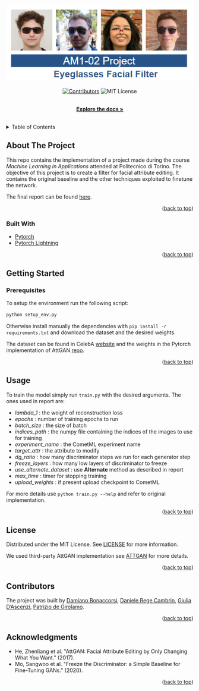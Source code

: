 
<div id="top"></div>
<!--
*** Thanks for checking out the Best-README-Template. If you have a suggestion
*** that would make this better, please fork the repo and create a pull request
*** or simply open an issue with the tag "enhancement".
*** Don't forget to give the project a star!
*** Thanks again! Now go create something AMAZING! :D
-->



<!-- PROJECT SHIELDS -->
<!--
*** I'm using markdown "reference style" links for readability.
*** Reference links are enclosed in brackets [ ] instead of parentheses ( ).
*** See the bottom of this document for the declaration of the reference variables
*** for contributors-url, forks-url, etc. This is an optional, concise syntax you may use.
*** https://www.markdownguide.org/basic-syntax/#reference-style-links
-->
<div align="center">

<h3 align="center"><img src=titolo.PNG></h3>

[![Contributors][contributors-shield]][contributors-url]
![MIT License](https://img.shields.io/github/license/DarthReca/mlinapp-project)

  <p align="center">
    <br />
    <a href="https://github.com/MLinApp-polito/mla-prj-02-am1.git/doc"><strong>Explore the docs »</strong></a>
    <br />
    <br />
  </p>
</div>



<!-- TABLE OF CONTENTS -->
<details>
  <summary>Table of Contents</summary>
  <ol>
    <li>
      <a href="#about-the-project">About The Project</a>
      <ul>
        <li><a href="#built-with">Built With</a></li>
      </ul>
    </li>
    <li>
      <a href="#getting-started">Getting Started</a>
      <ul>
        <li><a href="#prerequisites">Prerequisites</a></li>
        <li><a href="#installation">Installation</a></li>
      </ul>
    </li>
    <li><a href="#usage">Usage</a></li>
    <li><a href="#roadmap">Roadmap</a></li>
    <li><a href="#contributing">Contributing</a></li>
    <li><a href="#license">License</a></li>
    <li><a href="#contact">Contact</a></li>
    <li><a href="#acknowledgments">Acknowledgments</a></li>
  </ol>
</details>



<!-- ABOUT THE PROJECT -->
## About The Project

This repo contains the implementation of a project made during the course *Machine Learning in Applications* attended at Politecnico di Torino. 
The objective of this project is to create a filter for facial attribute editing. It contains the original baseline and the
other techniques exploited to finetune the network.

The final report can be found [here](doc/report.pdf).

<p align="right">(<a href="#top">back to top</a>)</p>



### Built With

- [Pytorch](https://pytorch.org/)
- [Pytorch Lightning](https://www.pytorchlightning.ai/)


<p align="right">(<a href="#top">back to top</a>)</p>


<!-- GETTING STARTED -->
## Getting Started

### Prerequisites

To setup the environment run the following script:  
  ```bash
  python setup_env.py
  ```
Otherwise install manually the dependencies with `pip install -r requirements.txt` and download the dataset and the desired weights.

The dataset can be found in CelebA [website](http://mmlab.ie.cuhk.edu.hk/projects/CelebA.html) and the weights in the Pytorch
implementation of AttGAN [repo](https://github.com/elvisyjlin/AttGAN-PyTorch).

<p align="right">(<a href="#top">back to top</a>)</p>

<!-- USAGE EXAMPLES -->
## Usage

To train the model simply run `train.py` with the desired arguments. The ones used in report are:
- *lambda_1* : the weight of reconstruction loss
- *epochs* : number of training epochs to run
- *batch_size* : the size of batch
- *indices_path* : the numpy file containing the indices of the images to use for training
- *experiment_name* : the CometML experiment name
- *target_attr* : the attribute to modify
- *dg_ratio* : how many discriminator steps we run for each generator step
- *freeze_layers* : how many low layers of discriminator to freeze
- *use_alternate_dataset* : use **Alternate** method as described in report
- *max_time* : timer for stopping training
- *upload_weights* : if present upload checkpoint to CometML

For more details use `python train.py --help` and refer to original implementation.

<p align="right">(<a href="#top">back to top</a>)</p>

<!-- LICENSE -->
## License

Distributed under the MIT License. See [LICENSE](LICENSE) for more information.

We used third-party AttGAN implementation see [ATTGAN](licenses/ATTGAN) for more details.

<p align="right">(<a href="#top">back to top</a>)</p>

## Contributors

The project was built by [Damiano Bonaccorsi](https://github.com/ozerodb), [Daniele Rege Cambrin](https://github.com/DarthReca), [Giulia D’Ascenzi](https://github.com/giuliadascenzi), [Patrizio de Girolamo](https://github.com/patriziodegirolamo).

<p align="right">(<a href="#top">back to top</a>)</p>


<!-- ACKNOWLEDGMENTS -->
## Acknowledgments

- He, Zhenliang et al. "AttGAN: Facial Attribute Editing by Only Changing What You Want." (2017).
- Mo, Sangwoo et al. "Freeze the Discriminator: a Simple Baseline for Fine-Tuning GANs." (2020).

<p align="right">(<a href="#top">back to top</a>)</p>



<!-- MARKDOWN LINKS & IMAGES -->
<!-- https://www.markdownguide.org/basic-syntax/#reference-style-links -->
[contributors-shield]: https://img.shields.io/github/contributors/DarthReca/mlinapp-project.svg?style=flat
[contributors-url]: https://github.com/DarthReca/mlinapp-project/graphs/contributors
[forks-shield]: https://img.shields.io/github/forks/github_username/repo_name.svg?style=for-the-badge
[forks-url]: https://github.com/github_username/repo_name/network/members
[stars-shield]: https://img.shields.io/github/stars/github_username/repo_name.svg?style=for-the-badge
[stars-url]: https://github.com/github_username/repo_name/stargazers
[issues-shield]: https://img.shields.io/github/issues/github_username/repo_name.svg?style=for-the-badge
[issues-url]: https://github.com/github_username/repo_name/issues
[license-shield]: https://img.shields.io/github/license/DarthReca/mlinapp-project.svg?style=flat
[linkedin-url]: https://linkedin.com/in/linkedin_username
[product-screenshot]: images/screenshot.png

